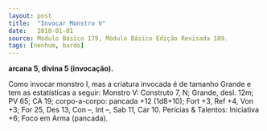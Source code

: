 ```yaml
---
layout: post
title:  "Invocar Monstro V"
date:   2018-01-01
source: Módulo Básico 179, Módulo Básico Edição Revisada 189.
tags: [nenhum, bardo]
---
```


**arcana 5, divina 5 (invocação).**

Como invocar monstro I, mas a criatura invocada é de tamanho Grande e tem as estatísticas a seguir:
Monstro V: Construto 7, N; Grande, desl. 12m; PV 65; CA 19; corpo-a-corpo:
pancada +12 (1d8+10); Fort +3, Ref +4, Von +3; For 25, Des 13, Con –, Int –, Sab 11, Car 10. Perícias & Talentos: Iniciativa +6; Foco em Arma (pancada).
